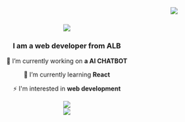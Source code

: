 <img align="right" src="https://visitor-badge.laobi.icu/badge?page_id=koxhajmelsi1.koxhajmelsi1" />
<h1 align="center">
    <img src="https://readme-typing-svg.herokuapp.com/?font=Righteous&size=35&center=true&vCenter=true&width=500&height=70&duration=4000&lines=Hi+There!+👋;+I'm+Melsi+Koxhaj!;" />
</h1>

<h3 align="center">I am a web developer from  ALB </h3>

<div align="center">
 
 🔭 I’m currently working on **a AI CHATBOT**
 
 🌱 I’m currently learning **React**

⚡ I'm interested in **web development**

 </div>

 <div align="center"> 
  <a href="mailto:koxhajmelsi1@gmail.com">
    <img src="https://img.shields.io/badge/Gmail-333333?style=for-the-badge&logo=gmail&logoColor=red" />
  </a>
 </div>

 <div align="center">
    <img src="https://skillicons.dev/icons?i=html,css,javascript,vscode,react,mysql,wordpress,figma,typescript,nodejs,python,pycharm" />
 </div>
